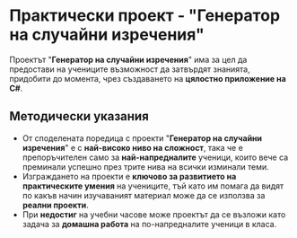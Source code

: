 # Практически проект - "Генератор на случайни изречения"

Проектът "**Генератор на случайни изречения**" има за цел да предостави на учениците възможност да затвърдят знанията, придобити до момента, чрез създаването на **цялостно приложение на C#**.

## Методически указания
  - От споделената поредица с проекти "**Генератор на случайни изречения**" е с **най-високо ниво на сложност**, така че е препоръчителен само за **най-напредналите** ученици, които вече са преминали успешно през трите нива на всички изминали теми.
  - Изграждането на проекти е **ключово за развитието на практическите умения** на учениците, тъй като им помага да видят по какъв начин изучаваният материал може да се използва за **реални проекти**.
  - При **недостиг** на учебни часове може проектът да се възложи като задача за **домашна работа** на по-напредналите ученици в класа.

